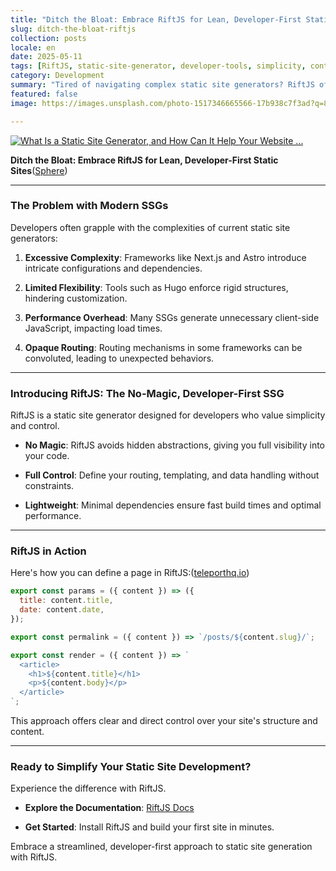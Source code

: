 ```yaml
---
title: "Ditch the Bloat: Embrace RiftJS for Lean, Developer-First Static Sites"
slug: ditch-the-bloat-riftjs
collection: posts
locale: en
date: 2025-05-11
tags: [RiftJS, static-site-generator, developer-tools, simplicity, control]
category: Development
summary: "Tired of navigating complex static site generators? RiftJS offers a straightforward path to building static sites with full control and zero bloat."
featured: false
image: https://images.unsplash.com/photo-1517346665566-17b938c7f3ad?q=80&w=2070&auto=format&fit=crop&ixlib=rb-4.1.0&ixid=M3wxMjA3fDB8MHxwaG90by1wYWdlfHx8fGVufDB8fHx8fA%3D%3D

---
```


[1]: https://devpractical.com/what-are-static-site-generators/?utm_source=chatgpt.com "What is a Static Site Generator?[Complete Guide] · DevPractical"
[2]: https://thomashunter.name/posts/2018-11-09-migrating-from-wordpress-to-static-markdown?utm_source=chatgpt.com "On Migrating from Wordpress to Static Markdown - Thomas Hunter II"
[3]: https://somethinghitme.com/2023/recreating-this-blog-with-static-generation/?utm_source=chatgpt.com "Recreating this blog with static generation - Somethinghitme"
[4]: https://stackdiary.com/static-site-generators/?utm_source=chatgpt.com "Static Site Generators: What's Trending Right Now"

[![What Is a Static Site Generator, and How Can It Help Your Website ...](https://tse1.mm.bing.net/th?id=OIP.c8YHRvGLEKxnpzM1CvtNbgHaEC\&pid=Api)](https://teleporthq.io/blog/what-is-a-static-site-generator)

**Ditch the Bloat: Embrace RiftJS for Lean, Developer-First Static Sites**([Sphere][1])

---

### The Problem with Modern SSGs

Developers often grapple with the complexities of current static site generators:

1. **Excessive Complexity**: Frameworks like Next.js and Astro introduce intricate configurations and dependencies.

2. **Limited Flexibility**: Tools such as Hugo enforce rigid structures, hindering customization.

3. **Performance Overhead**: Many SSGs generate unnecessary client-side JavaScript, impacting load times.

4. **Opaque Routing**: Routing mechanisms in some frameworks can be convoluted, leading to unexpected behaviors.

---

### Introducing RiftJS: The No-Magic, Developer-First SSG

RiftJS is a static site generator designed for developers who value simplicity and control.

* **No Magic**: RiftJS avoids hidden abstractions, giving you full visibility into your code.

* **Full Control**: Define your routing, templating, and data handling without constraints.

* **Lightweight**: Minimal dependencies ensure fast build times and optimal performance.

---

### RiftJS in Action

Here's how you can define a page in RiftJS:([teleporthq.io][2])

```javascript
export const params = ({ content }) => ({
  title: content.title,
  date: content.date,
});

export const permalink = ({ content }) => `/posts/${content.slug}/`;

export const render = ({ content }) => `
  <article>
    <h1>${content.title}</h1>
    <p>${content.body}</p>
  </article>
`;
```



This approach offers clear and direct control over your site's structure and content.

---

### Ready to Simplify Your Static Site Development?

Experience the difference with RiftJS.

* **Explore the Documentation**: [RiftJS Docs](https://github.com/yourusername/riftjs)

* **Get Started**: Install RiftJS and build your first site in minutes.

Embrace a streamlined, developer-first approach to static site generation with RiftJS.

[1]: https://www.sphereinc.com/blogs/how-to-choose-the-best-static-site-generator-for-your-website-in-2022/?utm_source=chatgpt.com "The Best Static Site Generators For Your Website in 2022 - Sphere"
[2]: https://teleporthq.io/blog/what-is-a-static-site-generator?utm_source=chatgpt.com "What Is a Static Site Generator, and How Can It Help Your Website ..."
